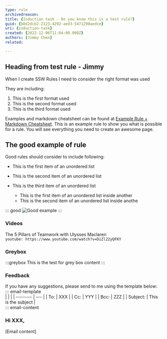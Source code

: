 ```yaml
---
type: rule
archivedreason:
title: {Induction task - Do you know this is a test rule?}
guid: {b8d2dcb2-2123-4292-aed3-5471290aedce}
uri: {induction-task}
created: {2022-12-06T11:04:00.000Z}
authors: [Jimmy Chen]
related:

---
```


## Heading from test rule - Jimmy

When I create SSW Rules I need to consider the right format was used 

They are including:

<!--StartFragment-->

1. This is the first format used
2. This is the second format used
3. This is the third format used

<!--EndFragment-->

Examples and markdown cheatsheet can be found at [Example Rule + Markdown Cheatsheet](https://ssw.com.au/rules/rule#unordered-list). This is an example rule to show you what is possible for a rule. You will see everything you need to create an awesome page.

<!--endintro-->

## The good example of rule

Good rules should consider to include following:

<!--StartFragment-->

* This is the first item of an unordered list
* This is the second item of an unordered list
* This is the third item of an unordered list

  * This is the first item of an unordered list inside another
  * This is the second item of an unordered list inside anothe

<!--EndFragment-->

::: good
![Good example](http://1.bp.blogspot.com/-lMa-GVtYHeM/U-x7N2cagBI/AAAAAAAACsQ/CK4yIriKuSI/s1600/8%2BBest%2BRules%2Bfor%2BGood%2BProgramming%2BStyle.jpg)
:::

### Videos
The 5 Pillars of Teamwork with Ulysses Maclaren  
`youtube: https://www.youtube.com/watch?v=DiZl22yQFKY`

### Greybox
:::greybox
This is the test for grey box content
:::

### Feedback
If you have any suggestions, please send to me using the template below:  
::: email-template  
|          |     |
| -------- | --- |
| To:      | XXX |
| Cc:      | YYY |
| Bcc:     | ZZZ |
| Subject: | This is the subject |  
::: email-content  

### Hi XXX,  
[Email content]    
